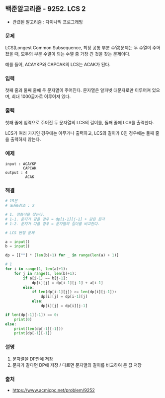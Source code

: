## 백준알고리즘 - 9252. LCS 2

- 관련된 알고리즘 : 다이나믹 프로그래밍

### 문제

LCS(Longest Common Subsequence, 최장 공통 부분 수열)문제는 두 수열이 주어졌을 때, 모두의 부분 수열이 되는 수열 중 가장 긴 것을 찾는 문제이다.

예를 들어, ACAYKP와 CAPCAK의 LCS는 ACAK가 된다.

### 입력

첫째 줄과 둘째 줄에 두 문자열이 주어진다. 문자열은 알파벳 대문자로만 이루어져 있으며, 최대 1000글자로 이루어져 있다.

### 출력

첫째 줄에 입력으로 주어진 두 문자열의 LCS의 길이를, 둘째 줄에 LCS를 출력한다.

LCS가 여러 가지인 경우에는 아무거나 출력하고, LCS의 길이가 0인 경우에는 둘째 줄을 출력하지 않는다.

### 예제

```
input : ACAYKP
        CAPCAK
output : 4
         ACAK
```

### 해결

```python
# 15분
# 도움&참조 : X

# 1. 점화식을 찾는다.
# 1-1. 문자가 같을 경우 = dp[i-1][j-1] + 같은 문자
# 1-2. 문자가 다를 경우 = 문자열의 길이를 비교한다.

# LCS 변형 문제

a = input()
b = input()

dp = [[""] * (len(b)+1) for _ in range(len(a) + 1)]

# 1
for i in range(1, len(a)+1):
    for j in range(1, len(b)+1):
        if a[i-1] == b[j-1]:
            dp[i][j] = dp[i-1][j-1] + a[i-1]
        else:
            if len(dp[i-1][j]) >= len(dp[i][j-1]):
                dp[i][j] = dp[i-1][j]
            else:
                dp[i][j] = dp[i][j-1]

if len(dp[-1][-1]) == 0:
    print(0)
else:
    print(len(dp[-1][-1]))
    print(dp[-1][-1])

```

### 설명

1. 문자열을 DP안에 저장
2. 문자가 같다면 DP에 저장 / 다르면 문자열의 길이를 비교하여 큰 값 저장

### 출처

- https://www.acmicpc.net/problem/9252
